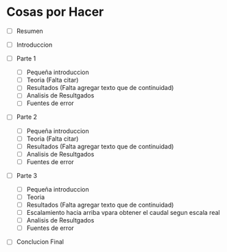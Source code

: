 # Cosas por Hacer

- [ ] Resumen
- [ ] Introduccion
- [ ] Parte 1
    - [ ] Pequeña introduccion
    - [ ] Teoria (Falta citar)
    - [ ] Resultados (Falta agregar texto que de continuidad)
    - [ ] Analisis de Resultgados
    - [ ] Fuentes de error
- [ ] Parte 2
    - [ ] Pequeña introduccion
    - [ ] Teoria (Falta citar)
    - [ ] Resultados (Falta agregar texto que de continuidad)
    - [ ] Analisis de Resultgados
    - [ ] Fuentes de error
- [ ] Parte 3
    - [ ] Pequeña introduccion
    - [ ] Teoria
    - [ ] Resultados (Falta agregar texto que de continuidad)
    - [ ] Escalamiento hacia arriba vpara obtener el caudal segun escala real
    - [ ] Analisis de Resultgados
    - [ ] Fuentes de error
- [ ] Conclucion Final


